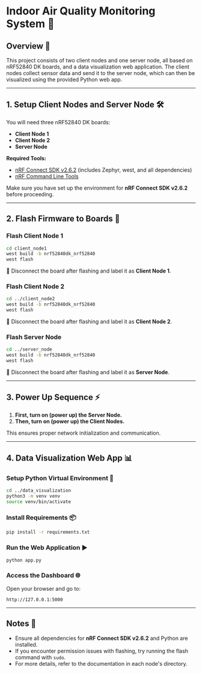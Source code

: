 # Indoor Air Quality Monitoring System 🚀

## Overview 📖
This project consists of two client nodes and one server node, all based on nRF52840 DK boards, and a data visualization web application. The client nodes collect sensor data and send it to the server node, which can then be visualized using the provided Python web app.

---

## 1. Setup Client Nodes and Server Node 🛠️

You will need three nRF52840 DK boards:
- **Client Node 1**
- **Client Node 2**
- **Server Node**

**Required Tools:**
- [nRF Connect SDK v2.6.2](https://developer.nordicsemi.com/nRF_Connect_SDK/doc/2.6.2/nrf/index.html) (includes Zephyr, west, and all dependencies)
- [nRF Command Line Tools](https://www.nordicsemi.com/Products/Development-tools/nrf-command-line-tools)

Make sure you have set up the environment for **nRF Connect SDK v2.6.2** before proceeding.

---

## 2. Flash Firmware to Boards 💾

### Flash Client Node 1
```sh
cd client_node1
west build -b nrf52840dk_nrf52840
west flash
```
🔌 Disconnect the board after flashing and label it as **Client Node 1**.

### Flash Client Node 2
```sh
cd ../client_node2
west build -b nrf52840dk_nrf52840
west flash
```
🔌 Disconnect the board after flashing and label it as **Client Node 2**.

### Flash Server Node
```sh
cd ../server_node
west build -b nrf52840dk_nrf52840
west flash
```
🔌 Disconnect the board after flashing and label it as **Server Node**.

---

## 3. Power Up Sequence ⚡
1. **First, turn on (power up) the Server Node.**
2. **Then, turn on (power up) the Client Nodes.**

This ensures proper network initialization and communication.

---

## 4. Data Visualization Web App 📊

### Setup Python Virtual Environment 🐍
```sh
cd ../data_visualization
python3 -m venv venv
source venv/bin/activate
```

### Install Requirements 📦
```sh
pip install -r requirements.txt
```

### Run the Web Application ▶️
```sh
python app.py
```

### Access the Dashboard 🌐
Open your browser and go to:
```
http://127.0.0.1:5000
```

---

## Notes 📝
- Ensure all dependencies for **nRF Connect SDK v2.6.2** and Python are installed.
- If you encounter permission issues with flashing, try running the flash command with `sudo`.
- For more details, refer to the documentation in each node's directory. 